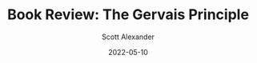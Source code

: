 ---
layout: podcast
title: "Book Review: The Gervais Principle"
author: Scott Alexander
description: https://astralcodexten.substack.com/p/book-review-the-gervais-principle
date: 2022-05-10
length: 11016790
duration: 2754
guid: book-review-the-gervais-principle
---